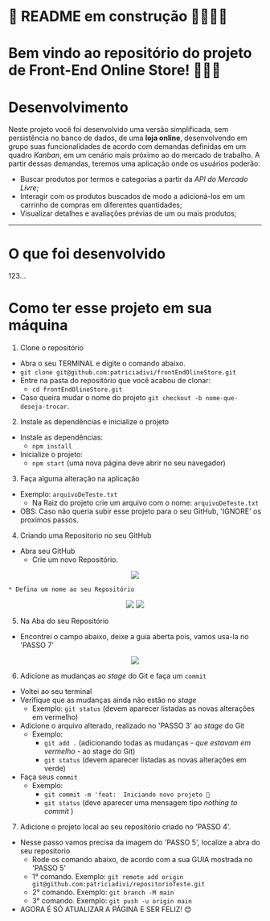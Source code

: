 # 🚧 README em construção 🚧👩🏻‍💻

<!-- Olá, Tryber!

Esse é apenas um arquivo inicial para o README do seu projeto.

É essencial que você preencha esse documento por conta própria, ok?

Não deixe de usar nossas dicas de escrita de README de projetos, e deixe sua criatividade brilhar!

⚠️ IMPORTANTE: você precisa deixar nítido:
- quais arquivos/pastas foram desenvolvidos por você; 
- quais arquivos/pastas foram desenvolvidos por outra pessoa estudante;
- quais arquivos/pastas foram desenvolvidos pela Trybe.

-->

# Bem vindo ao repositório do projeto de Front-End Online Store! 👩🏻‍💻




# Desenvolvimento

Neste projeto você foi desenvolvido uma versão simplificada, sem persistência no banco de dados, de uma **loja online**, desenvolvendo em grupo suas funcionalidades de acordo com demandas definidas em um quadro _Kanban_, em um cenário mais próximo ao do mercado de trabalho. A partir dessas demandas, teremos uma aplicação onde os usuários poderão:
  - Buscar produtos por termos e categorias a partir da _API do Mercado Livre_;
  - Interagir com os produtos buscados de modo a adicioná-los em um carrinho de compras em diferentes quantidades;
  - Visualizar detalhes e avaliações prévias de um ou mais produtos;

---

# O que foi desenvolvido
123...

# Como ter esse projeto em sua máquina
1. Clone o repositório
  * Abra o seu TERMINAL e digite o comando abaixo.
  * `git clone git@github.com:patriciadivi/frontEndOlineStore.git`
  * Entre na pasta do repositório que você acabou de clonar:
    * `cd frontEndOlineStore.git`
  * Caso queira mudar o nome do projeto `git checkout -b nome-que-deseja-trocar`.

2. Instale as dependências e inicialize o projeto
  * Instale as dependências:
    * `npm install`
  * Inicialize o projeto:
    * `npm start` (uma nova página deve abrir no seu navegador)

3. Faça alguma alteração na aplicação 
  * Exemplo: `arquivoDeTeste.txt`
    * Na Raiz do projeto crie um arquivo com o nome: `arquivoDeTeste.txt`
  * OBS: Caso não queria subir esse projeto para o seu GitHub, 'IGNORE' os proximos passos.
 
4. Criando uma Repositorio no seu GitHub
  * Abra seu GitHub
    * Crie um novo Repositório.
  <div align="center">
    <img src="https://user-images.githubusercontent.com/38478917/188983072-db5702fb-bb5d-4835-9338-d0a0bb981741.png"/>
  </div>
  
    * Defina um nome ao seu Repositório
   <div align="center">
    <img src="https://user-images.githubusercontent.com/38478917/188986397-3f3177d7-9d13-414b-9b2b-089c3719e771.png"/>
    <img src="https://user-images.githubusercontent.com/38478917/188987212-0ba26086-f06e-49a6-aaf9-0c7b1f9ed0c0.png"/>
   </div>

5. Na Aba do seu Repositório
  * Encontrei o campo abaixo, deixe a guia aberta pois, vamos usa-la no 'PASSO 7'
  <div align="center">
    <img src="https://user-images.githubusercontent.com/38478917/188980734-6f857914-9c4a-4597-80f4-e40a55171343.png"/>
  </div>
  

6. Adicione as mudanças ao _stage_ do Git e faça um `commit`
  * Voltei ao seu terminal
  * Verifique que as mudanças ainda não estão no _stage_
    * Exemplo: `git status` (devem aparecer listadas as novas alterações em vermelho)
  * Adicione o arquivo alterado, realizado no 'PASSO 3' ao _stage_ do Git
      * Exemplo:
        * `git add .` (adicionando todas as mudanças - _que estavam em vermelho_ - ao stage do Git)
        * `git status` (devem aparecer listadas as novas alterações em verde)
  * Faça seus `commit`
      * Exemplo:
        * `git commit -m 'feat:  Iniciando novo projeto 🚀`
        * `git status` (deve aparecer uma mensagem tipo _nothing to commit_ )

7. Adicione o projeto local ao seu repositório criado no 'PASSO 4'.
  * Nesse passo vamos precisa da imagem do 'PASSO 5', localize a abra do seu repositorio
    * Rode os comando abaixo, de acordo com a sua GUIA mostrada no 'PASSO 5'
    * 1° comando. Exemplo: `git remote add origin git@github.com:patriciadivi/repositorioTeste.git`
    * 2° comando. Exemplo: `git branch -M main`
    * 3° comando. Exemplo: `git push -u origin main`
  * AGORA É SÓ ATUALIZAR A PÁGINA E SER FELIZ! 😊

